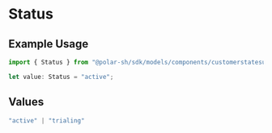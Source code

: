 # Status

## Example Usage

```typescript
import { Status } from "@polar-sh/sdk/models/components/customerstatesubscription.js";

let value: Status = "active";
```

## Values

```typescript
"active" | "trialing"
```
